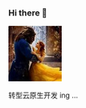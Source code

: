 ### Hi there 👋

<!--
**latermonk/latermonk** is a ✨ _special_ ✨ repository because its `README.md` (this file) appears on your GitHub profile.

Here are some ideas to get you started:

- 🔭 I’m currently working on ...
- 🌱 I’m currently learning ...
- 👯 I’m looking to collaborate on ...
- 🤔 I’m looking for help with ...
- 💬 Ask me about ...
- 📫 How to reach me: ...
- 😄 Pronouns: ...
- ⚡ Fun fact: ...
-->


![Snipaste_2021-01-20_11-27-50](_image/Snipaste_2021-01-20_11-27-50.jpg)

转型云原生开发 ing ...   




